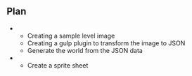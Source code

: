 ## Plan

-
    - Creating a sample level image
    - Creating a gulp plugin to transform the image to JSON
    - Generate the world from the JSON data
-
    - Create a sprite sheet
